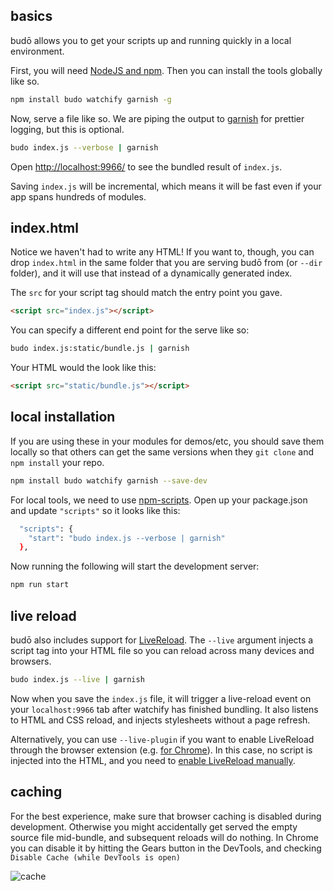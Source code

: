 ## basics

budō allows you to get your scripts up and running quickly in a local environment. 

First, you will need [NodeJS and npm](http://nodejs.org/download/). Then you can install the tools globally like so.

```sh
npm install budo watchify garnish -g
```

Now, serve a file like so. We are piping the output to [garnish](https://github.com/mattdesl/garnish) for prettier logging, but this is optional.

```sh
budo index.js --verbose | garnish
```

Open [http://localhost:9966/](http://localhost:9966/) to see the bundled result of `index.js`. 

Saving `index.js` will be incremental, which means it will be fast even if your app spans hundreds of modules. 

## index.html

Notice we haven't had to write any HTML! If you want to, though, you can drop `index.html` in the same folder that you are serving budō from (or `--dir` folder), and it will use that instead of a dynamically generated index.

The `src` for your script tag should match the entry point you gave.

```html
<script src="index.js"></script>
```

You can specify a different end point for the serve like so:

```sh
budo index.js:static/bundle.js | garnish
```

Your HTML would the look like this:

```html
<script src="static/bundle.js"></script>
```

## local installation

If you are using these in your modules for demos/etc, you should save them locally so that others can get the same versions when they `git clone` and `npm install` your repo.

```sh
npm install budo watchify garnish --save-dev
```

For local tools, we need to use [npm-scripts](https://docs.npmjs.com/misc/scripts). Open up your package.json and update `"scripts"` so it looks like this:

```sh
  "scripts": {
    "start": "budo index.js --verbose | garnish"
  },
```

Now running the following will start the development server:

```sh
npm run start
```

## live reload

budō also includes support for [LiveReload](livereload.com). The `--live` argument injects a script tag into your HTML file so you can reload across many devices and browsers.

```sh
budo index.js --live | garnish
```

Now when you save the `index.js` file, it will trigger a live-reload event on your `localhost:9966` tab after watchify has finished bundling. It also listens to HTML and CSS reload, and injects stylesheets without a page refresh. 

Alternatively, you can use `--live-plugin` if you want to enable LiveReload through the browser extension (e.g. [for Chrome](https://chrome.google.com/webstore/detail/livereload/jnihajbhpnppcggbcgedagnkighmdlei?hl=en)). In this case, no script is injected into the HTML, and you need to [enable LiveReload manually](https://github.com/mattdesl/wtch#setup).

## caching

For the best experience, make sure that browser caching is disabled during development. Otherwise you might accidentally get served the empty source file mid-bundle, and subsequent reloads will do nothing. In Chrome you can disable it by hitting the Gears button in the DevTools, and checking `Disable Cache (while DevTools is open)`

![cache](http://i.imgur.com/e1LpJJi.png)
